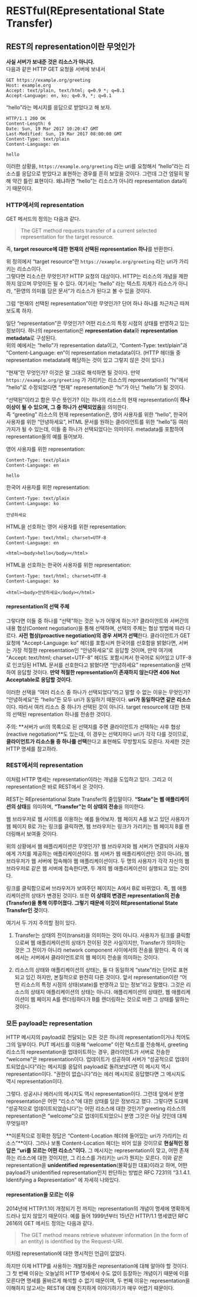 # RESTful(REpresentational State Transfer)

## REST의 representation이란 무엇인가

**사실 서버가 보내준 것은 리소스가 아니다.**  
다음과 같은 HTTP GET 요청을 서버에 보내서
```
GET https://example.org/greeting
Host: example.org
Accept: text/plain, text/html; q=0.9 *; q=0.1
Accept-Language: en, ko; q=0.9, *; q=0.1
```
“hello”라는 메시지를 응답으로 받았다고 해 보자.
```
HTTP/1.1 200 OK
Content-Length: 6
Date: Sun, 19 Mar 2017 10:20:47 GMT
Last-Modified: Sun, 19 Mar 2017 08:00:00 GMT
Content-Type: text/plain
Content-Language: en

hello
```

이러한 상황을, `https://example.org/greeting` 라는 uri를 요청해서 “hello”라는 리소스를 응답으로 받았다고 표현하는 경우를 흔히 보았을 것이다. 그런데 그건 엄밀히 말해 약간 틀린 표현이다. 왜냐하면 “hello”는 리소스가 아니라 representation data이기 때문이다.

### HTTP에서의 representation

GET 메서드의 정의는 다음과 같다.

> The GET method requests transfer of a current selected representation for the target resource.

즉, **target resource에 대한 현재의 선택된 representation 하나**를 반환한다.

위 정의에서 “target resource”란 `https://example.org/greeting` 라는 uri가 가리키는 리소스이다.   
그렇다면 리소스란 무엇인가? HTTP 요청의 대상이다. HTTP는 리소스의 개념을 제한하지 않으며 무엇이든 될 수 있다. 여기서는 “hello” 라는 텍스트 자체가 리소스가 아니라, “환영의 의미를 담은 문서”가 리소스가 된다고 볼 수 있을 것이다.

그럼 “현재의 선택된 representation”이란 무엇인가? 단어 하나 하나를 차근차근 따져보도록 하자.

일단 “representation”은 무엇인가? 어떤 리소스의 특정 시점의 상태를 반영하고 있는 정보이다. 하나의 representation은 **representation data**와 **representation metadata**로 구성된다.   
위의 예에서는 “hello”가 representation data이고, “Content-Type: text/plain”과 “Content-Language: en”이 representation metadata이다. (HTTP 헤더들 중 representation metadata에 해당하는 것이 있고 그렇지 않은 것이 있다.)

“현재”란 무엇인가? 이것은 말 그대로 해석하면 될 것이다. 만약 `https://example.org/greeting` 가 가리키는 리소스의 representation이 “hi”에서 “hello”로 수정되었다면 “현재” representation은 “hi”가 아닌 “hello”가 될 것이다.

“선택된”이라고 함은 무슨 뜻인가? 이는 하나의 리소스의 현재 representation이 **하나 이상이 될 수 있으며, 그 중 하나가 선택되었음**을 의미한다.   
즉 “greeting” 리소스의 현재 representation은, 영어 사용자를 위한 “hello”, 한국어 사용자를 위한 “안녕하세요”, HTML 문서를 원하는 클라이언트를 위한 “<html><body>hello</body></html>”등 여러가지가 될 수 있는데, 이들 중 하나가 선택되었다는 의미이다. metadata를 포함하여 representation들의 예를 들어보자.

영어 사용자를 위한 representation:
```
Content-Type: text/plain
Content-Language: en

hello
```

한국어 사용자를 위한 representation:
```
Content-Type: text/plain
Content-Language: ko

안녕하세요
```

HTML을 선호하는 영어 사용자를 위한 representation:
```
Content-Type: text/html; charset=UTF-8
Content-Language: en

<html><body>hello</body></html>
```

HTML을 선호하는 한국어 사용자를 위한 representation:
```
Content-Type: text/html; charset=UTF-8
Content-Language: ko

<html><body>안녕하세요</body></html>
```

#### representation의 선택 주체

그렇다면 이들 중 하나를 “선택”하는 것은 누가 어떻게 하는가? 클라이언트와 서버간의 내용 협상(Content negotiation)을 통해 선택하며, 선택의 주체는 협상 방법에 따라 다르다. **사전 협상(proactive negotiation)의 경우 서버가 선택**한다. 클라이언트가 GET 요청에 “Accept-Language: ko” 헤더를 포함시켜 한국어를 선호함을 밝혔다면, 서버는 가장 적절한 representation인 “안녕하세요”로 응답할 것이며, 만약 여기에 “Accept: text/html; charset=UTF-8” 헤더도 포함시켜서 한국어로 되어있고 UTF-8로 인코딩된 HTML 문서를 선호한다고 밝혔다면 “<html><body>안녕하세요</body></html>” representation을 선택하여 응답할 것이다. **만약 적절한 representation이 존재하지 않는다면 406 Not Acceptable로 응답할 것이다.**

이러한 선택을 “여러 리소스 중 하나가 선택되었다”라고 말할 수 없는 이유는 무엇인가? “안녕하세요”든 “hello”든 모두 uri가 동일하기 때문이다. **uri가 동일하다면 같은 리소스**이다. 따라서 여러 리소스 중 하나가 선택된 것이 아니다. target resource에 대한 현재의 선택된 representation 하나를 전송한 것이다.

주의: **서버가 uri의 목록으로 된 선택지를 주면 클라이언트가 선택하는 사후 협상(reactive negotiation)**도 있는데, 이 경우는 선택지마다 uri가 각각 다를 것이므로, **클라이언트가 리소스들 중 하나를 선택**한다고 표현해도 무방할지도 모른다. 자세한 것은 HTTP 명세를 참고하라.

### REST에서의 representation

이처럼 HTTP 명세는 representation이라는 개념을 도입하고 있다. 그리고 이 representation은 바로 REST에서 온 것이다.

REST는 REpresentational State Transfer의 줄임말이다. **“State”는 웹 애플리케이션의 상태**를 의미하며, **“Transfer”는 이 상태의 전송**을 의미한다.

웹 브라우저로 웹 사이트를 이용하는 예를 들어보자. 웹 페이지 A를 보고 있던 사용자가 웹 페이지 B로 가는 링크를 클릭하면, 웹 브라우저는 링크가 가리키는 웹 페이지 B를 렌더링해서 보여줄 것이다.

위의 상황에서 웹 애플리케이션은 무엇인가? 웹 브라우저와 웹 서버가 연결되어 사용자에게 가치를 제공하는 애플리케이션이다. 웹 서버가 웹 애플리케이션인 것이 아니라, 웹 브라우저가 웹 서버에 접속해야 웹 애플리케이션이다. 두 명의 사용자가 각각 자신의 웹 브라우저로 같은 웹 서버에 접속한다면, 두 개의 웹 애플리케이션이 실행되고 있는 것이다.

링크를 클릭함으로써 브라우저가 보여주던 페이지는 A에서 B로 바뀌었다. 즉, 웹 애플리케이션의 상태가 변경된 것이다. 또한 **이 상태의 변경은 representation의 전송(Transfer)을 통해 이루어졌다. 그렇기 때문에 이것이 REpresentational State Transfer인 것**이다.

여기서 두 가지 주의할 점이 있다.

1. Transfer는 상태의 전이(transit)을 의미하는 것이 아니다. 사용자가 링크를 클릭함으로써 웹 애플리케이션의 상태가 전이된 것은 사실이지만, Transfer가 의미하는 것은 그 전이가 아니라 network component 사이에서의 전송을 말한다. 즉 이 예에서는 서버에서 클라이언트로의 웹 페이지 전송을 의미하는 것이다.

2. 리소스의 상태와 애플리케이션의 상태는, 둘 다 동일하게 “state”라는 단어로 표현되고 있긴 하지만, 본질적으로 완전히 다른 것이다. 앞서 representation이란 “어떤 리소스의 특정 시점의 상태(state)를 반영하고 있는 정보”라고 말했다. 그것은 리소스의 상태지 애플리케이션의 상태는 아니다. 애플리케이션의 상태란, 웹 애플리케이션이 웹 페이지 A를 렌더링하다가 B를 렌더링하는 것으로 바뀐 그 상태를 말하는 것이다.

### 모든 payload는 representation

HTTP 메시지의 payload로 전달되는 모든 것은 하나의 representation이거나 적어도 그의 일부이다. PUT 메서드를 이용해 “welcome” 이란 텍스트를 전송해서, greeting 리소스의 representation을 업데이트하는 경우, 클라이언트가 서버로 전송한 “welcome”은 representation이다. 업데이트가 성공하여 서버가 “성공적으로 업데이트되었습니다”라는 메시지를 응답의 payload로 돌려보냈다면 이 메시지 역시 representation이다. “권한이 없습니다”라는 에러 메시지로 응답했다면 그 메시지도 역시 representation이다.

그렇다. 성공시나 에러시의 메시지도 역시 representation이다. 그런데 앞에서 분명 representation은 어떤 “리소스”에 대한 상태를 담은 정보라고 했다. 그렇다면 도대체 “성공적으로 업데이트되었습니다”는 어떤 리소스에 대한 것인가? greeting 리소스의 representation은 “welcome”으로 업데이트되었으니 분명 그것은 아닐 것인데 대체 무엇일까?

**이론적으로 정확한 정답은 “Content-Location 헤더에 들어있는 uri가 가리키는 리소스”**이다. 그러나 보통 Content-Location 헤더는 비어 있을 것이므로 **현실적인 정답은 “uri를 모르는 어떤 리소스”이다.** 그 메시지는 representation이 맞고, 어떤 존재하는 리소스에 대한 것이지만, 그 리소스를 가리키는 uri가 뭔지는 모른다. 이와 같은 representation을 **unidentified representation**(불확실한 대표)이라고 하며, 어떤 payload가 unidentified representation인지 판단하는 방법은 RFC 7231의 “3.1.4.1. Identifying a Representation” 에 자세히 나와있다.

#### representation을 모르는 이유

2014년에 HTTP/1.1이 개정되기 전 까지는 representation의 개념이 명세에 명확하게 드러나 있지 않았기 때문이다. 예를 들어 1999년부터 15년간 HTTP/1.1 명세였던 RFC 2616의 GET 메서드 정의는 다음과 같다.

> The GET method means retrieve whatever information (in the form of an entity) is identified by the Request-URI.

이처럼 representation에 대한 명시적인 언급이 없었다.

하지만 이제 HTTP를 사용하는 개발자들은 representation에 대해 알아야 할 것이다. 그 첫 번째 이유는 오늘날의 HTTP 명세에서 수도 없이 등장하는 개념이기 때문에 이를 모른다면 명세를 올바르게 해석할 수 없기 때문이며, 두 번째 이유는 representation을 이해하지 않고서는 REST에 대해 진지하게 이야기하기가 매우 어렵기 때문이다.
